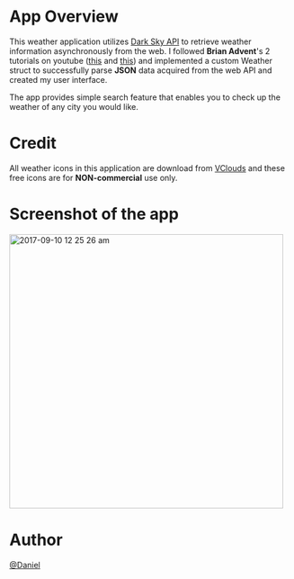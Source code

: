 # App Overview

This weather application utilizes [Dark Sky API](https://darksky.net/dev/docs) to retrieve weather information asynchronously from the web.
I followed **Brian Advent**'s 2 tutorials on youtube ([this](https://www.youtube.com/watch?v=_c0pAz3UPEs) and [this](https://www.youtube.com/watch?v=doqtsIsbtqs)) and implemented a custom Weather struct to successfully parse **JSON** data acquired from the web API and created my user interface. 

The app provides simple search feature that enables you to check up the weather of any city you would like.


# Credit 
All weather icons in this application are download from [VClouds](http://vclouds.deviantart.com/gallery/#/d2ynulp) and these free icons are for **NON-commercial** use only.  


# Screenshot of the app


<img width="487" alt="2017-09-10 12 25 26 am" src="https://user-images.githubusercontent.com/19476654/30247071-09c253c4-95c0-11e7-98d1-3b422ce0241f.png">


# Author 

[@Daniel](https://www.linkedin.com/in/daniel-huang-443546115/)
